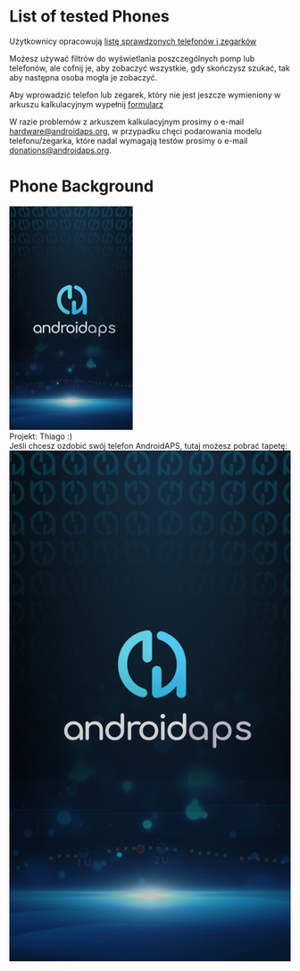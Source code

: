 # List of tested Phones

Użytkownicy opracowują [listę sprawdzonych telefonów i zegarków](https://docs.google.com/spreadsheets/d/1gZAsN6f0gv6tkgy9EBsYl0BQNhna0RDqA9QGycAqCQc/edit?usp=sharing)

Możesz używać filtrów do wyświetlania poszczególnych pomp lub telefonów, ale cofnij je, aby zobaczyć wszystkie, gdy skończysz szukać, tak aby następna osoba mogła je zobaczyć.

Aby wprowadzić telefon lub zegarek, który nie jest jeszcze wymieniony w arkuszu kalkulacyjnym wypełnij [formularz](https://docs.google.com/forms/d/e/1FAIpQLScvmuqLTZ7MizuFBoTyVCZXuDb__jnQawEvMYtnnT9RGY6QUw/viewform)

W razie problemów z arkuszem kalkulacyjnym prosimy o e-mail <hardware@androidaps.org>, w przypadku chęci podarowania modelu telefonu/zegarka, które nadal wymagają testów prosimy o e-mail [donations@androidaps.org](mailto:hardware@androidaps.org).

# Phone Background

![Tapeta na telefon](../images/bg_phone_thump.jpg) </br> Projekt: Thiago :) </br> Jeśli chcesz ozdobić swój telefon AndroidAPS, tutaj możesz pobrać tapetę: ![Tapeta w wysokiej rozdzielczości.](../images/bg_phone.jpg)